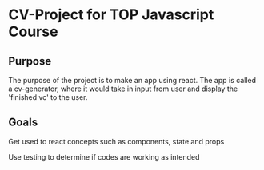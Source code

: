 <h1>CV-Project for TOP Javascript Course</h1>
<h2>Purpose</h2>
<p>The purpose of the project is to make an app using react. The app is called a cv-generator, where it would take in input from user and display the 'finished vc' to the user.</p>
<h2>Goals</h2>
<p>Get used to react concepts such as components, state and props</p>
<p>Use testing to determine if codes are working as intended</p>